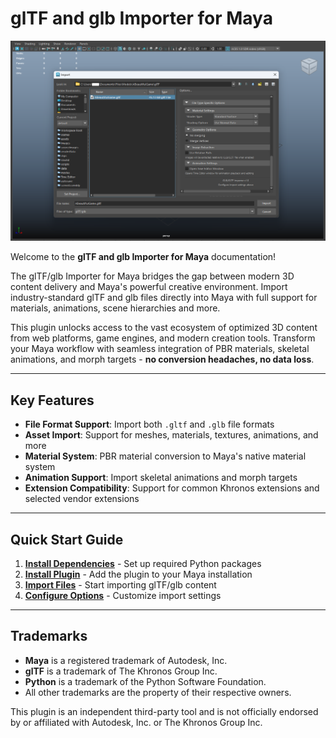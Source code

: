 # glTF and glb Importer for Maya

![Screenshot](img/image_home.png)

Welcome to the **glTF and glb Importer for Maya** documentation!

The glTF/glb Importer for Maya bridges the gap between modern 3D content delivery and Maya's powerful creative environment. Import industry-standard glTF and glb files directly into Maya with full support for materials, animations, scene hierarchies and more.

This plugin unlocks access to the vast ecosystem of optimized 3D content from web platforms, game engines, and modern creation tools. Transform your Maya workflow with seamless integration of PBR materials, skeletal animations, and morph targets - **no conversion headaches, no data loss**.

---

## Key Features

- **File Format Support**: Import both `.gltf` and `.glb` file formats
- **Asset Import**: Support for meshes, materials, textures, animations, and more
- **Material System**: PBR material conversion to Maya's native material system  
- **Animation Support**: Import skeletal animations and morph targets
- **Extension Compatibility**: Support for common Khronos extensions and selected vendor extensions

---

## Quick Start Guide

1. **[Install Dependencies](dependencies_installation.md)** - Set up required Python packages
2. **[Install Plugin](plugin_installation.md)** - Add the plugin to your Maya installation  
3. **[Import Files](importing_gltf_glb_file.md)** - Start importing glTF/glb content
4. **[Configure Options](file_type_specific_options.md)** - Customize import settings

---

## Trademarks

- **Maya** is a registered trademark of Autodesk, Inc.
- **glTF** is a trademark of The Khronos Group Inc.
- **Python** is a trademark of the Python Software Foundation.
- All other trademarks are the property of their respective owners.

This plugin is an independent third-party tool and is not officially endorsed by or affiliated with Autodesk, Inc. or The Khronos Group Inc.




